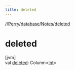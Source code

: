 ```yaml
---
title: deleted
---
```

//[Perry](../../../index.html)/[database](../index.html)/[Notes](index.html)/[deleted](deleted.html)



# deleted



[jvm]\
val [deleted](deleted.html): Column&lt;[Int](https://kotlinlang.org/api/latest/jvm/stdlib/kotlin/-int/index.html)&gt;




